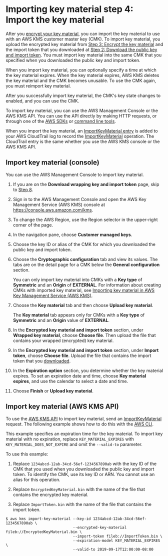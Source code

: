 # Importing key material step 4: Import the key material<a name="importing-keys-import-key-material"></a>

After you [encrypt your key material](importing-keys-encrypt-key-material.md), you can import the key material to use with an AWS KMS customer master key \(CMK\)\. To import key material, you upload the encrypted key material from [Step 3: Encrypt the key material](importing-keys-encrypt-key-material.md) and the import token that you downloaded at [Step 2: Download the public key and import token](importing-keys-get-public-key-and-token.md)\. You must import key material into the same CMK that you specified when you downloaded the public key and import token\.

When you import key material, you can optionally specify a time at which the key material expires\. When the key material expires, AWS KMS deletes the key material and the CMK becomes unusable\. To use the CMK again, you must reimport key material\.

After you successfully import key material, the CMK's key state changes to enabled, and you can use the CMK\.

To import key material, you can use the AWS Management Console or the AWS KMS API\. You can use the API directly by making HTTP requests, or through one of the [AWS SDKs](https://aws.amazon.com/tools/#sdk) or [command line tools](https://aws.amazon.com/tools/#cli)\.

When you import the key material, an [ImportKeyMaterial entry](ct-importkeymaterial.md) is added to your AWS CloudTrail log to record the [ImportKeyMaterial](https://docs.aws.amazon.com/kms/latest/APIReference/API_ImportKeyMaterial.html) operation\. The CloudTrail entry is the same whether you use the AWS KMS console or the AWS KMS API\.

## Import key material \(console\)<a name="importing-keys-import-key-material-console"></a>

You can use the AWS Management Console to import key material\.

1. If you are on the **Download wrapping key and import token** page, skip to [Step 8](#id-key-materials-step)\.

1. Sign in to the AWS Management Console and open the AWS Key Management Service \(AWS KMS\) console at [https://console\.aws\.amazon\.com/kms](https://console.aws.amazon.com/kms)\.

1. To change the AWS Region, use the Region selector in the upper\-right corner of the page\.

1. In the navigation pane, choose **Customer managed keys**\.

1. Choose the key ID or alias of the CMK for which you downloaded the public key and import token\.

1. Choose the **Cryptographic configuration** tab and view its values\. The tabs are on the detail page for a CMK below the **General configuration** section\.

   You can only import key material into CMKs with a **Key type** of **Symmetric** and an **Origin** of **EXTERNAL**\. For information about creating CMKs with imported key material, see [Importing key material in AWS Key Management Service \(AWS KMS\)](importing-keys.md)\.

1. Choose the **Key material** tab and then choose **Upload key material**\.

   The **Key material** tab appears only for CMKs with a **Key type** of **Symmetric** and an **Origin** value of **EXTERNAL**\.

1. <a name="id-key-materials-step"></a>In the **Encrypted key material and import token** section, under **Wrapped key material**, choose **Choose file**\. Then upload the file that contains your wrapped \(encrypted\) key material\. 

1. In the **Encrypted key material and import token** section, under **Import token**, choose **Choose file**\. Upload the file that contains the import token that you [downloaded](importing-keys-get-public-key-and-token.md#importing-keys-get-public-key-and-token-console)\.

1. In the **Expiration option** section, you determine whether the key material expires\. To set an expiration date and time, choose **Key material expires**, and use the calendar to select a date and time\.

1. Choose **Finish** or **Upload key material**\.

## Import key material \(AWS KMS API\)<a name="importing-keys-import-key-material-api"></a>

To use the [AWS KMS API](https://docs.aws.amazon.com/kms/latest/APIReference/) to import key material, send an [ImportKeyMaterial](https://docs.aws.amazon.com/kms/latest/APIReference/API_ImportKeyMaterial.html) request\. The following example shows how to do this with the [AWS CLI](https://aws.amazon.com/cli/)\.

This example specifies an expiration time for the key material\. To import key material with no expiration, replace `KEY_MATERIAL_EXPIRES` with `KEY_MATERIAL_DOES_NOT_EXPIRE` and omit the `--valid-to` parameter\.

To use this example:

1. Replace `1234abcd-12ab-34cd-56ef-1234567890ab` with the key ID of the CMK that you used when you downloaded the public key and import token\. To identify the CMK, use its key ID or ARN\. You cannot use an alias for this operation\.

1. Replace `EncryptedKeyMaterial.bin` with the name of the file that contains the encrypted key material\.

1. Replace `ImportToken.bin` with the name of the file that contains the import token\.

```
$ aws kms import-key-material --key-id 1234abcd-12ab-34cd-56ef-1234567890ab \
                              --encrypted-key-material fileb://EncryptedKeyMaterial.bin \
                              --import-token fileb://ImportToken.bin \
                              --expiration-model KEY_MATERIAL_EXPIRES \
                              --valid-to 2019-09-17T12:00:00-08:00
```